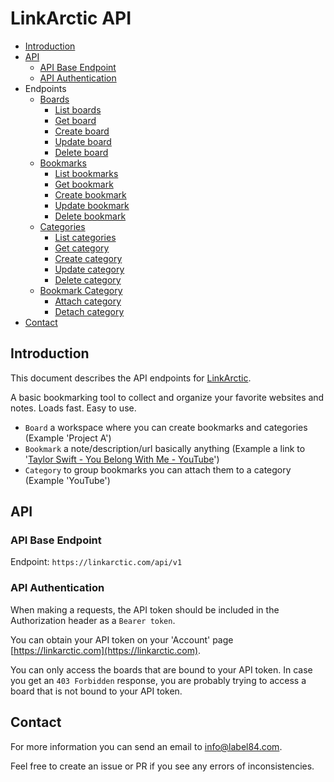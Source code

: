# LinkArctic API

- [Introduction](#introduction)
- [API](#api)
  - [API Base Endpoint](#api-base-endpoint)
  - [API Authentication](#api-authentication)
- Endpoints
  - [Boards](./endpoints/boards.md)
    - [List boards](./endpoints/boards.md#list-boards)
    - [Get board](./endpoints/boards.md#get-board)
    - [Create board](./endpoints/boards.md#create-board)
    - [Update board](./endpoints/boards.md#update-board)
    - [Delete board](./endpoints/boards.md#delete-board)
  - [Bookmarks](./endpoints/bookmarks.md)
    - [List bookmarks](./endpoints/bookmarks.md#list-bookmarks)
    - [Get bookmark](./endpoints/bookmarks.md#get-bookmark)
    - [Create bookmark](./endpoints/bookmarks.md#create-bookmark)
    - [Update bookmark](./endpoints/bookmarks.md#update-bookmark)
    - [Delete bookmark](./endpoints/bookmarks.md#delete-bookmark)
  - [Categories](./endpoints/categories.md)
    - [List categories](./endpoints/categories.md#list-categories)
    - [Get category](./endpoints/categories.md#get-category)
    - [Create category](./endpoints/categories.md#create-category)
    - [Update category](./endpoints/categories.md#update-category)
    - [Delete category](./endpoints/categories.md#delete-category)
  - [Bookmark Category](./endpoints/bookmark-category)
    - [Attach category](./endpoints/bookmark-category.md#attach-category)
    - [Detach category](./endpoints/bookmark-category.md#detach-category)
- [Contact](#contact)

## Introduction

This document describes the API endpoints for [LinkArctic](https://linkarctic.com).

A basic bookmarking tool to collect and organize your favorite websites and notes. Loads fast. Easy to use.

- `Board` a workspace where you can create bookmarks and categories (Example 'Project A')
- `Bookmark` a note/description/url basically anything (Example  a link to '[Taylor Swift - You Belong With Me - YouTube](https://www.youtube.com/watch?v=VuNIsY6JdUw)')
- `Category` to group bookmarks you can attach them to a category (Example 'YouTube')

## API

### API Base Endpoint

Endpoint: `https://linkarctic.com/api/v1`

### API Authentication

When making a requests, the API token should be included in the Authorization header as a `Bearer token`.

You can obtain your API token on your 'Account' page [https://linkarctic.com](https://linkarctic.com).

You can only access the boards that are bound to your API token. In case you get an `403 Forbidden` response, you are probably trying to access a board that is not bound to your API token.

## Contact

For more information you can send an email to [info@label84.com](info@label84.com).

Feel free to create an issue or PR if you see any errors of inconsistencies.
